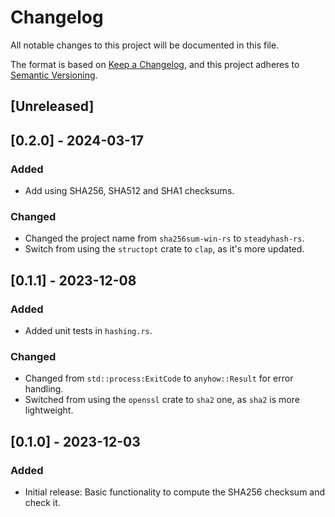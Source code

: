 # Changelog

All notable changes to this project will be documented in this file.

The format is based on [Keep a Changelog](https://keepachangelog.com/en/1.1.0/),
and this project adheres to [Semantic
Versioning](https://semver.org/spec/v2.0.0.html).

## \[Unreleased\]

## \[0.2.0\] - 2024-03-17

### Added

  - Add using SHA256, SHA512 and SHA1 checksums.

### Changed

  - Changed the project name from `sha256sum-win-rs` to `steadyhash-rs`.
  - Switch from using the `structopt` crate to `clap`, as it's more updated.

## \[0.1.1\] - 2023-12-08

### Added

  - Added unit tests in `hashing.rs`.

### Changed

  - Changed from `std::process:ExitCode` to `anyhow::Result` for error handling.
  - Switched from using the `openssl` crate to `sha2` one, as `sha2` is more
    lightweight.

## \[0.1.0\] - 2023-12-03

### Added

  - Initial release: Basic functionality to compute the SHA256 checksum and
    check it.
